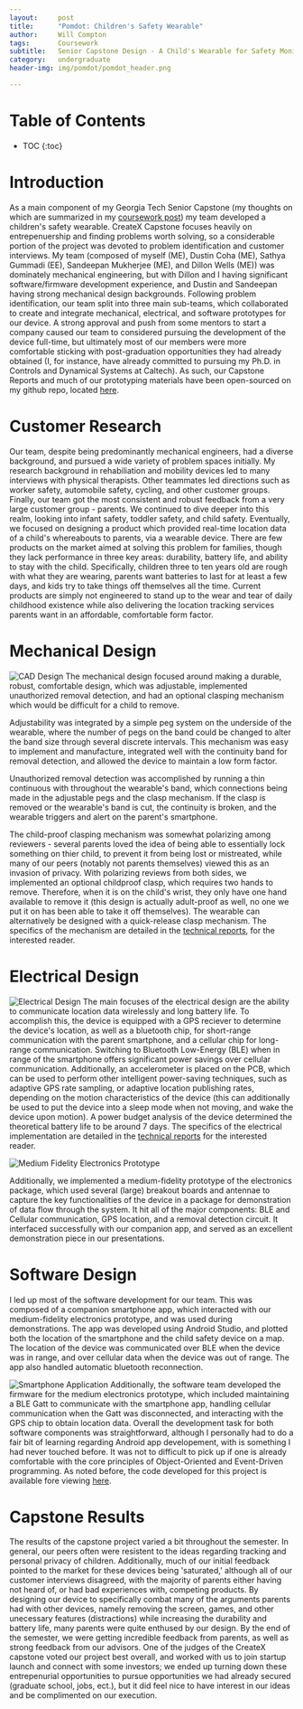 ```yaml
---
layout:     post
title:      "Pomdot: Children's Safety Wearable"
author:     Will Compton
tags: 		Coursework
subtitle:  	Senior Capstone Design - A Child's Wearable for Safety Monitoring
category:   undergraduate
header-img: img/pomdot/pomdot_header.png

---
```

<!-- Start Writing Below in Markdown -->

# Table of Contents

* TOC
{:toc}

# Introduction
As a main component of my Georgia Tech Senior Capstone (my thoughts on which are summarized in my [coursework post](https://wdc3iii.github.io/website/undergraduate/2022/04/27/Coursework8/)) my team developed a children's safety wearable.  CreateX Capstone focuses heavily on entrepenuership and finding problems worth solving, so a considerable portion of the project was devoted to problem identification and customer interviews.  My team (composed of myself (ME), Dustin Coha (ME), Sathya Gummadi (EE), Sandeepan Mukherjee (ME), and Dillon Wells (ME)) was dominately mechanical engineering, but with Dillon and I having significant software/firmware development experience, and Dustin and Sandeepan having strong mechanical design backgrounds.  Following problem identification, our team split into three main sub-teams, which collaborated to create and integrate mechanical, electrical, and software prototypes for our device.  A strong approval and push from some mentors to start a company caused our team to considered pursuing the development of the device full-time, but ultimately most of our members were more comfortable sticking with post-graduation opportunities they had already obtained (I, for instance, have already committed to pursuing my Ph.D. in Controls and Dynamical Systems at Caltech).  As such, our Capstone Reports and much of our prototyping materials have been open-sourced on my github repo, located [here]().
# Customer Research
Our team, despite being predominantly mechanical engineers, had a diverse background, and pursued a wide variety of problem spaces initially.  My research background in rehabiliation and mobility devices led to many interviews with physical therapists.  Other teammates led directions such as worker safety, automobile safety, cycling, and other customer groups.  Finally, our team got the most consistent and robust feedback from a very large customer group - parents.  We continued to dive deeper into this realm, looking into infant safety, toddler safety, and child safety.  Eventually, we focused on designing a product which provided real-time location data of a child's whereabouts to parents, via a wearable device.  There are few products on the market aimed at solving this problem for families, though they lack performance in three key areas: durability, battery life, and ability to stay with the child. Specifically, children three to ten years old are rough with what they are wearing, parents want batteries to last for at least a few days, and kids try to take things off themselves all the time. Current products are simply not engineered to stand up to the wear and tear of daily childhood existence while also delivering the location tracking services parents want in an affordable, comfortable form factor.

# Mechanical Design
![CAD Design](http://wdc3iii.github.io/website/img/pomdot/mechanical.png)
The mechanical design focused around making a durable, robust, comfortable design, which was adjustable, implemented unauthorized removal detection, and had an optional clasping mechanism which would be difficult for a child to remove.  

Adjustability was integrated by a simple peg system on the underside of the wearable, where the number of pegs on the band could be changed to alter the band size through several discrete intervals.  This mechanism was easy to implement and manufacture, integrated well with the continuity band for removal detection, and allowed the device to maintain a low form factor.  

Unauthorized removal detection was accomplished by running a thin continuous with throughout the wearable's band, which connections being made in the adjustable pegs and the clasp mechanism.  If the clasp is removed or the wearable's band is cut, the continuity is broken, and the wearable triggers and alert on the parent's smartphone.  

The child-proof clasping mechanism was somewhat polarizing among reviewers - several parents loved the idea of being able to essentially lock something on thier child, to prevent it from being lost or mistreated, while many of our peers (notably not parents themselves) viewed this as an invasion of privacy.  With polarizing reviews from both sides, we implemented an optional childproof clasp, which requires two hands to remove.  Therefore, when it is on the child's wrist, they only have one hand available to remove it (this design is actually adult-proof as well, no one we put it on has been able to take it off themselves).  The wearable can alternatively be designed with a quick-release clasp mechanism.  The specifics of the mechanism are detailed in the [technical reports](), for the interested reader.  
# Electrical Design
![Electrical Design](http://wdc3iii.github.io/website/img/pomdot/electrical.png)
The main focuses of the electrical design are the ability to communicate location data wirelessly and long battery life.  To accomplish this, the device is equipped with a GPS reciever to determine the device's location, as well as a bluetooth chip, for short-range communication with the parent smartphone, and a cellular chip for long-range communication.  Switching to Bluetooth Low-Energy (BLE) when in range of the smartphone offers significant power savings over cellular communication.  Additionally, an accelerometer is placed on the PCB, which can be used to perform other intelligent power-saving techniques, such as adaptive GPS rate sampling, or adaptive location publishing rates, depending on the motion characteristics of the device (this can additionally be used to put the device into a sleep mode when not moving, and wake the device upon motion).  A power budget analysis of the device determined the theoretical battery life to be around 7 days.  The specifics of the electrical implementation are detailed in the [technical reports]() for the interested reader.

![Medium Fidelity Electronics Prototype](http://wdc3iii.github.io/website/img/pomdot/electronics_prototype.png)

Additionally, we implemented a medium-fidelity prototype of the electronics package, which used several (large) breakout boards and antennae to capture the key functionalities of the device in a package for demonstration of data flow through the system.  It hit all of the major components: BLE and Cellular communication, GPS location, and a removal detection circuit.  It interfaced successfully with our companion app, and served as an excellent demonstration piece in our presentations.  

# Software Design
I led up most of the software development for our team.  This was composed of a companion smartphone app, which interacted with our medium-fidelity electronics prototype, and was used during demonstrations.  The app was developed using Android Studio, and plotted both the location of the smartphone and the child safety device on a map.  The location of the device was communicated over BLE when the device was in range, and over cellular data when the device was out of range.  The app also handled automatic bluetooth reconnection.  

![Smartphone Application](http://wdc3iii.github.io/website/img/pomdot/application.png)
Additionally, the software team developed the firmware for the medium electronics prototype, which included maintaining a BLE Gatt to communicate with the smartphone app, handling cellular communication when the Gatt was disconnected, and interacting with the GPS chip to obtain location data.  Overall the development task for both software components was straightforward, although I personally had to do a fair bit of learning regarding Android app developement, with is something I had never touched before.  It was not to difficult to pick up if one is already comfortable with the core principles of Object-Oriented and Event-Driven programming. As noted before, the code developed for this project is available fore viewing [here]().
# Capstone Results
The results of the capstone project varied a bit throughout the semester.  In general, our peers often were resistent to the ideas regarding tracking and personal privacy of children.  Additionally, much of our initial feedback pointed to the market for these devices being 'saturated,' although all of our customer interviews disagreed, with the majority of parents either having not heard of, or had bad experiences with, competing products.  By designing our device to specifically combat many of the arguments parents had with other devices, namely removing the screen, games, and other unecessary features (distractions) while increasing the durability and battery life, many parents were quite enthused by our design.  By the end of the semester, we were getting incredible feedback from parents, as well as strong feedback from our advisors.  One of the judges of the CreateX capstone voted our project best overall, and worked with us to join startup launch and connect with some investors; we ended up turning down these entrepenurial opportunities to pursue opportunities we had already secured (graduate school, jobs, ect.), but it did feel nice to have interest in our ideas and be complimented on our execution.
